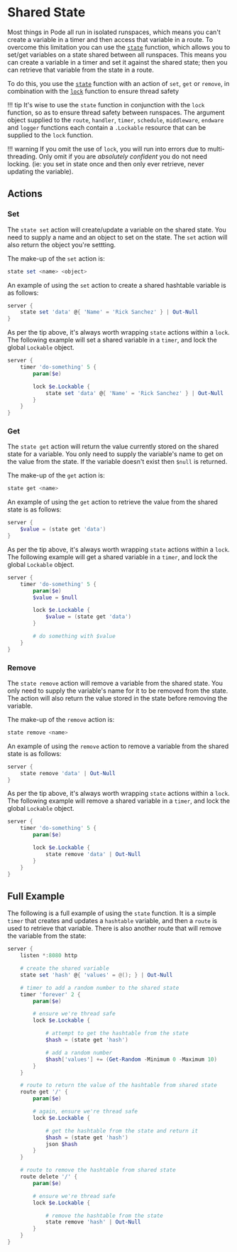 # Shared State

Most things in Pode all run in isolated runspaces, which means you can't create a variable in a timer and then access that variable in a route. To overcome this limitation you can use the [`state`](../../Functions/Utility/State) function, which allows you to set/get variables on a state shared between all runspaces. This means you can create a variable in a timer and set it against the shared state; then you can retrieve that variable from the state in a route.

To do this, you use the [`state`](../../Functions/Utility/State) function with an action of `set`, `get` or `remove`, in combination with the [`lock`](../../Functions/Utility/Lock) function to ensure thread safety

!!! tip
    It's wise to use the `state` function in conjunction with the `lock` function, so as to ensure thread safety between runspaces. The argument object supplied to the `route`, `handler`, `timer`, `schedule`, `middleware`, `endware` and `logger` functions each contain a `.Lockable` resource that can be supplied to the `lock` function.

!!! warning
    If you omit the use of `lock`, you will run into errors due to multi-threading. Only omit if you are *absolutely confident* you do not need locking. (ie: you set in state once and then only ever retrieve, never updating the variable).

## Actions

### Set

The `state set` action will create/update a variable on the shared state. You need to supply a name and an object to set on the state. The `set` action will also return the object you're settting.

The make-up of the `set` action is:

```powershell
state set <name> <object>
```

An example of using the `set` action to create a shared hashtable variable is as follows:

```powershell
server {
    state set 'data' @{ 'Name' = 'Rick Sanchez' } | Out-Null
}
```

As per the tip above, it's always worth wrapping `state` actions within a `lock`. The following example will set a shared variable in a `timer`, and lock the global `Lockable` object.

```powershell
server {
    timer 'do-something' 5 {
        param($e)

        lock $e.Lockable {
            state set 'data' @{ 'Name' = 'Rick Sanchez' } | Out-Null
        }
    }
}
```

### Get

The `state get` action will return the value currently stored on the shared state for a variable. You only need to supply the variable's name to get on the value from the state. If the variable doesn't exist then `$null` is returned.

The make-up of the `get` action is:

```powershell
state get <name>
```

An example of using the `get` action to retrieve the value from the shared state is as follows:

```powershell
server {
    $value = (state get 'data')
}
```

As per the tip above, it's always worth wrapping `state` actions within a `lock`. The following example will get a shared variable in a `timer`, and lock the global `Lockable` object.

```powershell
server {
    timer 'do-something' 5 {
        param($e)
        $value = $null

        lock $e.Lockable {
            $value = (state get 'data')
        }

        # do something with $value
    }
}
```

### Remove

The `state remove` action will remove a variable from the shared state. You only need to supply the variable's name for it to be removed from the state. The action will also return the value stored in the state before removing the variable.

The make-up of the `remove` action is:

```powershell
state remove <name>
```

An example of using the `remove` action to remove a variable from the shared state is as follows:

```powershell
server {
    state remove 'data' | Out-Null
}
```

As per the tip above, it's always worth wrapping `state` actions within a `lock`. The following example will remove a shared variable in a `timer`, and lock the global `Lockable` object.

```powershell
server {
    timer 'do-something' 5 {
        param($e)

        lock $e.Lockable {
            state remove 'data' | Out-Null
        }
    }
}
```

## Full Example

The following is a full example of using the `state` function. It is a simple `timer` that creates and updates a `hashtable` variable, and then a `route` is used to retrieve that variable. There is also another route that will remove the variable from the state:

```powershell
server {
    listen *:8080 http

    # create the shared variable
    state set 'hash' @{ 'values' = @(); } | Out-Null

    # timer to add a random number to the shared state
    timer 'forever' 2 {
        param($e)

        # ensure we're thread safe
        lock $e.Lockable {

            # attempt to get the hashtable from the state
            $hash = (state get 'hash')

            # add a random number
            $hash['values'] += (Get-Random -Minimum 0 -Maximum 10)
        }
    }

    # route to return the value of the hashtable from shared state
    route get '/' {
        param($e)

        # again, ensure we're thread safe
        lock $e.Lockable {

            # get the hashtable from the state and return it
            $hash = (state get 'hash')
            json $hash
        }
    }

    # route to remove the hashtable from shared state
    route delete '/' {
        param($e)

        # ensure we're thread safe
        lock $e.Lockable {

            # remove the hashtable from the state
            state remove 'hash' | Out-Null
        }
    }
}
```
